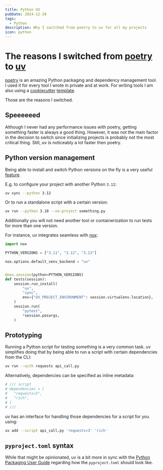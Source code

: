 ```yaml
---
title: Python UV
pubDate: 2024-12-28
tags:
  - Python
description: Why I switched from poetry to uv for all my projects
icon: python
---
```


# The reasons I switched from [poetry](https://python-poetry.org/) to [uv](https://docs.astral.sh/uv/)

[poetry](https://python-poetry.org/) is an amazing Python packaging and dependency management tool.
I used it for every tool I wrote in private and at work.
For writing tools I am also using a [cookiecutter](https://github.com/cookiecutter/cookiecutter) [template](https://github.com/sschleemilch/cookiecutter-python-cli).

Those are the reasons I switched.

## Speeeeeed

Although I never had any performance issues with poetry, getting something faster is always a good thing.
However, it was not the main factor in the decision to switch since initializing projects is probably not the
most critical thing. Still, uv is noticeably a lot faster then poetry.

## Python version management

Being able to install and switch Python versions on the fly is a very useful [feature](https://docs.astral.sh/uv/#python-management).

E.g. to configure your project with another Python `3.12`:

```bash
uv sync --python 3.12
```

Or to run a standalone script with a certain version:

```bash
uv run --python 3.10 --no-project something.py
```

Additionally you will not need another tool or containerization to run tests for more than one version.

For instance, uv integrates seamless with [nox](https://nox.thea.codes/en/stable/):

```python
import nox

PYTHON_VERSIONS = ["3.11", "3.12", "3.13"]

nox.options.default_venv_backend = "uv"


@nox.session(python=PYTHON_VERSIONS)
def tests(session):
    session.run_install(
        "uv",
        "sync",
        env={"UV_PROJECT_ENVIRONMENT": session.virtualenv.location},
    )
    session.run(
        "pytest",
        *session.posargs,
    )
```

## Prototyping

Running a Python script for testing something is a very common task.
uv simplifies doing that by being able to run a script with certain dependencies from the CLI:

```bash
uv run --with requests api_call.py
```

Alternatively, dependencies can be specified as inline metadata:

```python
# /// script
# dependencies = [
#   "requests<3",
#   "rich",
# ]
# ///
```

uv has an interface for handling those dependencies for a script for you using:

```bash
uv add --script api_call.py 'requests<3' 'rich'
```

## `pyproject.toml` syntax

While that might be opinionated, uv is a bit more in sync with the [Python Packaging User Guide](https://packaging.python.org/en/latest/guides/writing-pyproject-toml/#writing-your-pyproject-toml) regarding how the `pyproject.toml` should look like.
